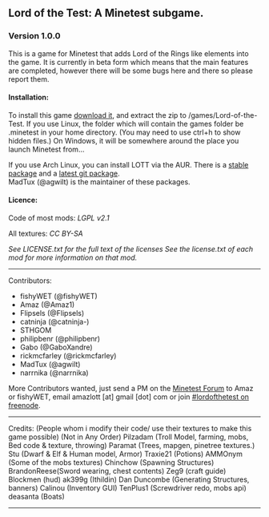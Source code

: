 ## Lord of the Test: A Minetest subgame.
### Version 1.0.0

This is a game for Minetest that adds Lord of the Rings like elements into the game. It is currently in beta form which means that the main features are completed, however there will be some bugs here and there so please report them.

#### Installation:
To install this game [download it](), and extract the zip to <your minetest folder>/games/Lord-of-the-Test.
If you use Linux, the folder which will contain the games folder be .minetest in your home directory. (You may need to use ctrl+h to show hidden files.) On Windows, it will be somewhere around the place you launch Minetest from...

If you use Arch Linux, you can install LOTT via the AUR. There is a [stable package](https://aur.archlinux.org/packages/minetest-lott/) and a [latest git package](https://aur.archlinux.org/packages/minetest-lott-git/).  
MadTux (@agwilt) is the maintainer of these packages.

#### Licence:

Code of most mods: *LGPL v2.1*

All textures: *CC BY-SA*

*See LICENSE.txt for the full text of the licenses*
*See the license.txt of each mod for more information on that mod.*

-----------------------------------------------------------------------------------------------
Contributors:

- fishyWET (@fishyWET)
- Amaz (@Amaz1)
- Flipsels (@Flipsels)
- catninja (@catninja-)
- STHGOM
- philipbenr (@philipbenr)
- Gabo (@GaboXandre)
- rickmcfarley (@rickmcfarley)
- MadTux (@agwilt)
- narrnika (@narrnika)

More Contributors wanted, just send a PM on the [Minetest Forum](https://forum.minetest.net/index.php) to Amaz or fishyWET, email amazlott [at] gmail [dot] com or join [#lordofthetest on freenode](http://webchat.freenode.net/?channels=#lordofthetest).

-----------------------------------------------------------------------------------------------
Credits:
(People whom i modify their code/ use their textures to make this game possible)
(Not in Any Order)
Pilzadam (Troll Model, farming, mobs, Bed code & texture, throwing)
Paramat (Trees, mapgen, pinetree textures.)
Stu (Dwarf & Elf & Human model, Armor)
Traxie21 (Potions)
AMMOnym (Some of the mobs textures)
Chinchow (Spawning Structures)
BrandonReese(Sword wearing, chest contents)
Zeg9 (craft guide)
Blockmen (hud)
ak399g (Ithildin)
Dan Duncombe (Generating Structures, banners)
Calinou (Inventory GUI)
TenPlus1 (Screwdriver redo, mobs api)
deasanta (Boats)

-----------------------------------------------------------------------------------------------
